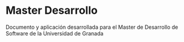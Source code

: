 # Master Desarrollo
Documento y aplicación desarrollada para el Master de Desarrollo de Software de la Universidad de Granada
